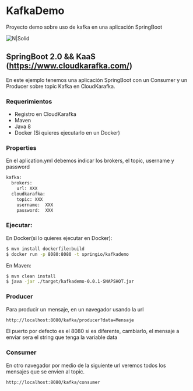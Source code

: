# KafkaDemo

Proyecto demo sobre uso de kafka en una aplicación SpringBoot

![N|Solid](https://spring.io/img/homepage/icon-spring-boot.svg)

## SpringBoot 2.0 && KaaS (https://www.cloudkarafka.com/)

En este ejemplo tenemos una aplicación SpringBoot con un Consumer y un Producer sobre topic Kafka en CloudKarafka.

### Requerimientos

- Registro en CloudKarafka
- Maven
- Java 8
- Docker (Si quieres ejecutarlo en un Docker)

### Properties

En el aplication.yml debemos indicar los brokers, el topic, username y password

```sh
kafka:
  brokers:
    url: XXX   
  cloudkarafka:
    topic: XXX
    username:  XXX
    password:  XXX
```

### Ejecutar:

En Docker(si lo quieres ejecutar en Docker):
```sh
$ mvn install dockerfile:build 
$ docker run -p 8080:8080 -t springio/kafkademo
```
En Maven: 
```sh
$ mvn clean install 
$ java -jar ./target/kafkademo-0.0.1-SNAPSHOT.jar
```

### Producer

Para producir un mensaje, en un navegador usando la url
```sh
http://localhost:8080/kafka/producer?data=Mensaje
```
El puerto por defecto es el 8080 si es diferente, cambiarlo, el mensaje a enviar sera el string que tenga la variable data

### Consumer

En otro navegador por medio de la siguiente url veremos todos los mensajes que se envien al topic.
```sh
http://localhost:8080/kafka/consumer
```

